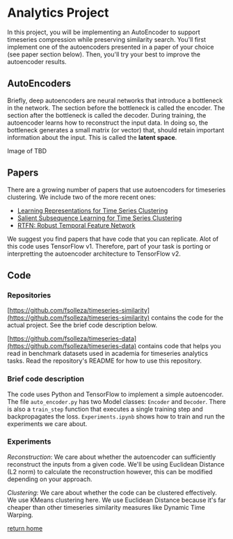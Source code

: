# Analytics Project

In this project, you will be implementing an AutoEncoder to support timeseries compression
while preserving similarity search. You'll first implement one of the autoencoders
presented in a paper of your choice (see paper section below). Then, you'll try your best
to improve the autoencoder results.

## AutoEncoders

Briefly, deep autoencoders are neural networks that introduce a bottleneck in the network.
The section before the bottleneck is called the encoder. The section after the bottleneck
is called the decoder. During training, the autoencoder learns how to reconstruct the
input data. In doing so, the bottleneck generates a small matrix (or vector) that, should
retain important information about the input. This is called the __latent space__.

Image of TBD

## Papers

There are a growing number of papers that use autoencoders for timeseries clustering. We
include two of the more recent ones:

* [Learning Representations for Time Series Clustering][1]
* [Salient Subsequence Learning for Time Series Clustering][2]
* [RTFN: Robust Temporal Feature Network][3]

We suggest you find papers that have code that you can replicate. Alot of this code uses
TensorFlow v1. Therefore, part of your task is porting or interpretting the autoencoder
architecture to TensorFlow v2.

## Code

### Repositories

[https://github.com/fsolleza/timeseries-similarity](https://github.com/fsolleza/timeseries-similarity) contains the code for the actual project. See the brief code description below.

[https://github.com/fsolleza/timeseries-data](https://github.com/fsolleza/timeseries-data)
contains code that helps you read in benchmark datasets used in academia for timeseries
analytics tasks. Read the repository's README for how to use this repository.

### Brief code description

The code uses Python and TensorFlow to implement a simple autoencoder. The file
`auto_encoder.py` has two Model classes: `Encoder` and `Decoder`. There is also a
`train_step` function that executes a single training step and backpropagates the loss.
`Experiments.ipynb` shows how to train and run the experiments we care about.

### Experiments

*Reconstruction*: We care about whether the autoencoder can sufficiently reconstruct the
inputs from a given code. We'll be using Euclidean Distance (L2 norm) to calculate the
reconstruction however, this can be modified depending on your approach.

*Clustering*: We care about whether the code can be clustered effectively. We use KMeans
clustering here. We use Euclidean Distance because it's far cheaper than other timeseries
similarity measures like Dynamic Time Warping.


[return home](index.md)

[1]: ./papers/dtcr.pdf
[2]: ./papers/ussl.pdf
[3]: ./papers/rtfn.pdf

